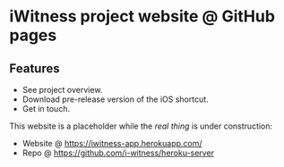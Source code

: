 # iWitness project website @ GitHub pages

## Features
- See project overview.
- Download pre-release version of the iOS shortcut.
- Get in touch.

This website is a placeholder while the *real thing* is under construction:
- Website @ https://iwitness-app.herokuapp.com/
- Repo @ https://github.com/i-witness/heroku-server  
